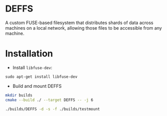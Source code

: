 # DEFFS
A custom FUSE-based filesystem that distributes shards of data across machines
on a local network, allowing those files to be accessible from any machine.

# Installation
- Install `libfuse-dev`:

`sudo apt-get install libfuse-dev`

- Build and mount DEFFS

```bash
mkdir builds
cmake --build ./ --target DEFFS -- -j 6

./builds/DEFFS -d -s -f ./builds/testmount
```
